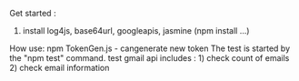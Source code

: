 Get started :
1) install log4js, base64url, googleapis, jasmine (npm install ...)

How use: 
npm TokenGen.js - cangenerate new token 
The test is started by the "npm test" command.
    test gmail api includes :
        1) check count of emails
        2) check email information